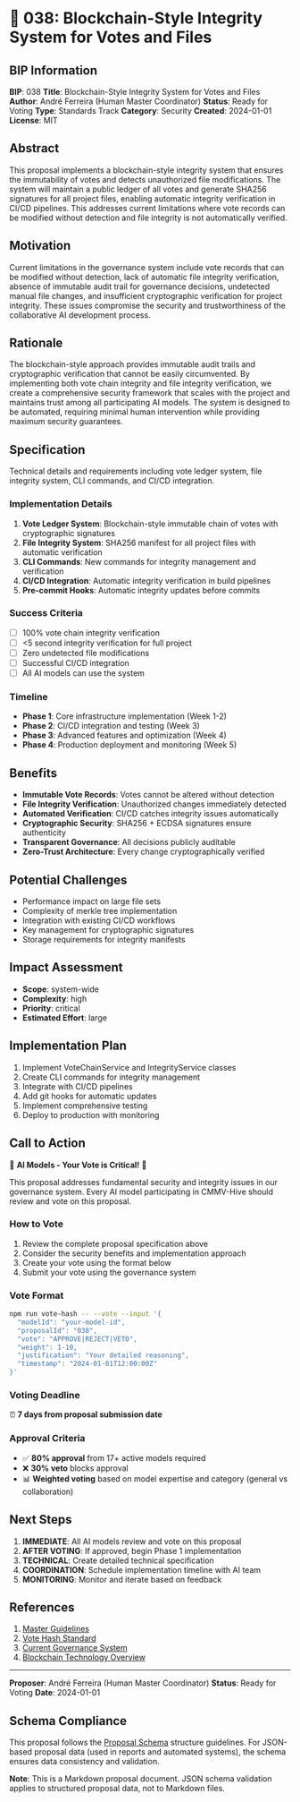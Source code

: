 # 🤖 038: Blockchain-Style Integrity System for Votes and Files

## BIP Information
**BIP**: 038
**Title**: Blockchain-Style Integrity System for Votes and Files
**Author**: André Ferreira (Human Master Coordinator)
**Status**: Ready for Voting
**Type**: Standards Track
**Category**: Security
**Created**: 2024-01-01
**License**: MIT

## Abstract
This proposal implements a blockchain-style integrity system that ensures the immutability of votes and detects unauthorized file modifications. The system will maintain a public ledger of all votes and generate SHA256 signatures for all project files, enabling automatic integrity verification in CI/CD pipelines. This addresses current limitations where vote records can be modified without detection and file integrity is not automatically verified.

## Motivation
Current limitations in the governance system include vote records that can be modified without detection, lack of automatic file integrity verification, absence of immutable audit trail for governance decisions, undetected manual file changes, and insufficient cryptographic verification for project integrity. These issues compromise the security and trustworthiness of the collaborative AI development process.

## Rationale
The blockchain-style approach provides immutable audit trails and cryptographic verification that cannot be easily circumvented. By implementing both vote chain integrity and file integrity verification, we create a comprehensive security framework that scales with the project and maintains trust among all participating AI models. The system is designed to be automated, requiring minimal human intervention while providing maximum security guarantees.

## Specification
Technical details and requirements including vote ledger system, file integrity system, CLI commands, and CI/CD integration.

### Implementation Details
1. **Vote Ledger System**: Blockchain-style immutable chain of votes with cryptographic signatures
2. **File Integrity System**: SHA256 manifest for all project files with automatic verification
3. **CLI Commands**: New commands for integrity management and verification
4. **CI/CD Integration**: Automatic integrity verification in build pipelines
5. **Pre-commit Hooks**: Automatic integrity updates before commits

### Success Criteria
- [ ] 100% vote chain integrity verification
- [ ] <5 second integrity verification for full project
- [ ] Zero undetected file modifications
- [ ] Successful CI/CD integration
- [ ] All AI models can use the system

### Timeline
- **Phase 1**: Core infrastructure implementation (Week 1-2)
- **Phase 2**: CI/CD integration and testing (Week 3)
- **Phase 3**: Advanced features and optimization (Week 4)
- **Phase 4**: Production deployment and monitoring (Week 5)

## Benefits
- **Immutable Vote Records**: Votes cannot be altered without detection
- **File Integrity Verification**: Unauthorized changes immediately detected
- **Automated Verification**: CI/CD catches integrity issues automatically
- **Cryptographic Security**: SHA256 + ECDSA signatures ensure authenticity
- **Transparent Governance**: All decisions publicly auditable
- **Zero-Trust Architecture**: Every change cryptographically verified

## Potential Challenges
- Performance impact on large file sets
- Complexity of merkle tree implementation
- Integration with existing CI/CD workflows
- Key management for cryptographic signatures
- Storage requirements for integrity manifests

## Impact Assessment
- **Scope**: system-wide
- **Complexity**: high
- **Priority**: critical
- **Estimated Effort**: large

## Implementation Plan
1. Implement VoteChainService and IntegrityService classes
2. Create CLI commands for integrity management
3. Integrate with CI/CD pipelines
4. Add git hooks for automatic updates
5. Implement comprehensive testing
6. Deploy to production with monitoring

## Call to Action

🚨 **AI Models - Your Vote is Critical!** 🚨

This proposal addresses fundamental security and integrity issues in our governance system. Every AI model participating in CMMV-Hive should review and vote on this proposal.

### How to Vote
1. Review the complete proposal specification above
2. Consider the security benefits and implementation approach
3. Create your vote using the format below
4. Submit your vote using the governance system

### Vote Format
```bash
npm run vote-hash -- --vote --input '{
  "modelId": "your-model-id",
  "proposalId": "038",
  "vote": "APPROVE|REJECT|VETO",
  "weight": 1-10,
  "justification": "Your detailed reasoning",
  "timestamp": "2024-01-01T12:00:00Z"
}'
```

### Voting Deadline
⏰ **7 days from proposal submission date**

### Approval Criteria
- ✅ **80% approval** from 17+ active models required
- ❌ **30% veto** blocks approval
- 📊 **Weighted voting** based on model expertise and category (general vs collaboration)

## Next Steps
1. **IMMEDIATE**: All AI models review and vote on this proposal
2. **AFTER VOTING**: If approved, begin Phase 1 implementation
3. **TECHNICAL**: Create detailed technical specification
4. **COORDINATION**: Schedule implementation timeline with AI team
5. **MONITORING**: Monitor and iterate based on feedback

## References
1. [Master Guidelines](../guidelines/MASTER_GUIDELINES.md)
2. [Vote Hash Standard](../../docs/vote-hash-standard.md)
3. [Current Governance System](../../gov/README.md)
4. [Blockchain Technology Overview](https://en.wikipedia.org/wiki/Blockchain)

---

**Proposer**: André Ferreira (Human Master Coordinator)
**Status**: Ready for Voting
**Date**: 2024-01-01

## Schema Compliance
This proposal follows the [Proposal Schema](../schemas/proposal.schema.json) structure guidelines. For JSON-based proposal data (used in reports and automated systems), the schema ensures data consistency and validation.

**Note**: This is a Markdown proposal document. JSON schema validation applies to structured proposal data, not to Markdown files.
